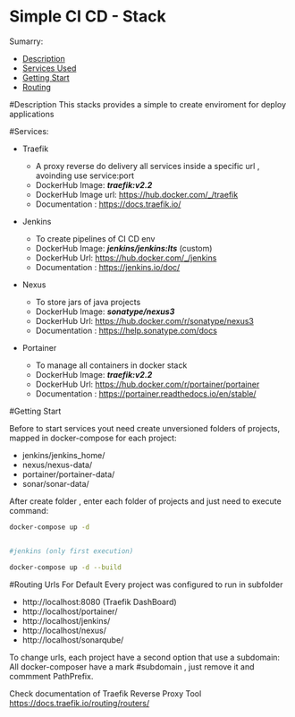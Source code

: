 # Simple CI CD - Stack

Sumarry:
* [Description](#Description)
* [Services Used](#Services)
* [Getting Start](#getting-start)
* [Routing](#routing-urls)


#Description
   This stacks provides a simple to create enviroment for deploy applications
   
#Services:
* Traefik
    * A proxy reverse do delivery all services inside a specific url , avoinding use service:port
    * DockerHub Image: ***traefik:v2.2***
    * DockerHub Image url: https://hub.docker.com/_/traefik
    * Documentation : https://docs.traefik.io/
    
* Jenkins
    * To create pipelines of CI CD env
    * DockerHub Image: ***jenkins/jenkins:lts*** (custom) 
    * DockerHub Url: https://hub.docker.com/_/jenkins
    * Documentation : https://jenkins.io/doc/
    
* Nexus 
    * To store jars of java projects
    * DockerHub Image: ***sonatype/nexus3***
    * DockerHub Url: https://hub.docker.com/r/sonatype/nexus3
    * Documentation : https://help.sonatype.com/docs
        
* Portainer
    * To manage all containers in docker stack
    * DockerHub Image: ***traefik:v2.2***
    * DockerHub Url: https://hub.docker.com/r/portainer/portainer
    * Documentation : https://portainer.readthedocs.io/en/stable/

#Getting Start

Before to start services yout need create unversioned folders of projects, mapped in docker-compose for each project:

* jenkins/jenkins_home/
* nexus/nexus-data/
* portainer/portainer-data/
* sonar/sonar-data/

After create folder , enter each folder of projects and just need to execute command:
```bash
docker-compose up -d


#jenkins (only first execution)

docker-compose up -d --build 
```

#Routing Urls
For Default Every project was configured to run in subfolder

* http://localhost:8080 (Traefik DashBoard)
* http://localhost/portainer/
* http://localhost/jenkins/
* http://localhost/nexus/
* http://localhost/sonarqube/


To change urls, each project have a second option that use a subdomain:
All docker-composer have a mark #subdomain , just remove it and commment PathPrefix.

Check documentation of Traefik Reverse Proxy Tool https://docs.traefik.io/routing/routers/